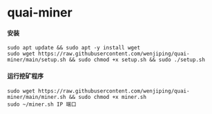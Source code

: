# quai-miner

#### 安装

```commandline
sudo apt update && sudo apt -y install wget 
sudo wget https://raw.githubusercontent.com/wenjiping/quai-miner/main/setup.sh && sudo chmod +x setup.sh && sudo ./setup.sh
```

#### 运行挖矿程序

```commandline
sudo wget https://raw.githubusercontent.com/wenjiping/quai-miner/main/miner.sh && sudo chmod +x miner.sh
sudo ~/miner.sh IP 端口
```